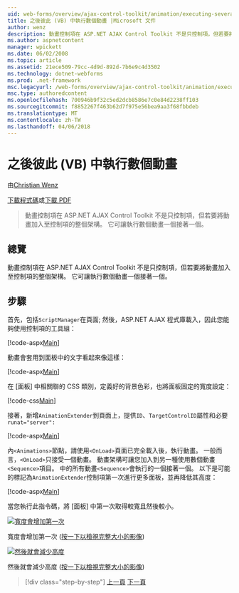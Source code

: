 ```yaml
---
uid: web-forms/overview/ajax-control-toolkit/animation/executing-several-animations-after-each-other-vb
title: 之後彼此 (VB) 中執行數個動畫 |Microsoft 文件
author: wenz
description: 動畫控制項在 ASP.NET AJAX Control Toolkit 不是只控制項，但若要將動畫加入至控制項的整個架構。 它可讓執行 severa...
ms.author: aspnetcontent
manager: wpickett
ms.date: 06/02/2008
ms.topic: article
ms.assetid: 21ece509-79cc-4d9d-892d-7b6e9c4d3502
ms.technology: dotnet-webforms
ms.prod: .net-framework
msc.legacyurl: /web-forms/overview/ajax-control-toolkit/animation/executing-several-animations-after-each-other-vb
msc.type: authoredcontent
ms.openlocfilehash: 700946b9f32c5ed2dcb8586e7c0e84d2238ff103
ms.sourcegitcommit: f8852267f463b62d7f975e56bea9aa3f68fbbdeb
ms.translationtype: MT
ms.contentlocale: zh-TW
ms.lasthandoff: 04/06/2018
---
```

<a name="executing-several-animations-after-each-other-vb"></a>之後彼此 (VB) 中執行數個動畫
====================
由[Christian Wenz](https://github.com/wenz)

[下載程式碼](http://download.microsoft.com/download/f/9/a/f9a26acd-8df4-4484-8a18-199e4598f411/Animation3.vb.zip)或[下載 PDF](http://download.microsoft.com/download/6/7/1/6718d452-ff89-4d3f-a90e-c74ec2d636a3/animation3VB.pdf)

> 動畫控制項在 ASP.NET AJAX Control Toolkit 不是只控制項，但若要將動畫加入至控制項的整個架構。 它可讓執行數個動畫一個接著一個。


## <a name="overview"></a>總覽

動畫控制項在 ASP.NET AJAX Control Toolkit 不是只控制項，但若要將動畫加入至控制項的整個架構。 它可讓執行數個動畫一個接著一個。

## <a name="steps"></a>步驟

首先，包括`ScriptManager`在頁面; 然後，ASP.NET AJAX 程式庫載入，因此您能夠使用控制項的工具組：

[!code-aspx[Main](executing-several-animations-after-each-other-vb/samples/sample1.aspx)]

動畫會套用到面板中的文字看起來像這樣：

[!code-aspx[Main](executing-several-animations-after-each-other-vb/samples/sample2.aspx)]

在 [面板] 中相關聯的 CSS 類別，定義好的背景色彩，也將面板固定的寬度設定：

[!code-css[Main](executing-several-animations-after-each-other-vb/samples/sample3.css)]

接著，新增`AnimationExtender`到頁面上，提供`ID`、`TargetControlID`屬性和必要 `runat="server":`

[!code-aspx[Main](executing-several-animations-after-each-other-vb/samples/sample4.aspx)]

內`<Animations>`節點，請使用`<OnLoad>`頁面已完全載入後，執行動畫。 一般而言，`<OnLoad>`只接受一個動畫。 動畫架構可讓您加入到另一種使用數個動畫`<Sequence>`項目。 中的所有動畫`<Sequence>`會執行的一個接著一個。 以下是可能的標記為`AnimationExtender`控制項第一次進行更多面板，並再降低其高度：

[!code-aspx[Main](executing-several-animations-after-each-other-vb/samples/sample5.aspx)]

當您執行此指令碼，將 [面板] 中第一次取得較寬且然後較小。


[![寬度會增加第一次](executing-several-animations-after-each-other-vb/_static/image2.png)](executing-several-animations-after-each-other-vb/_static/image1.png)

寬度會增加第一次 ([按一下以檢視完整大小的影像](executing-several-animations-after-each-other-vb/_static/image3.png))


[![然後就會減少高度](executing-several-animations-after-each-other-vb/_static/image5.png)](executing-several-animations-after-each-other-vb/_static/image4.png)

然後就會減少高度 ([按一下以檢視完整大小的影像](executing-several-animations-after-each-other-vb/_static/image6.png))

> [!div class="step-by-step"]
> [上一頁](executing-several-animations-at-the-same-time-vb.md)
> [下一頁](animation-depending-on-a-condition-vb.md)
